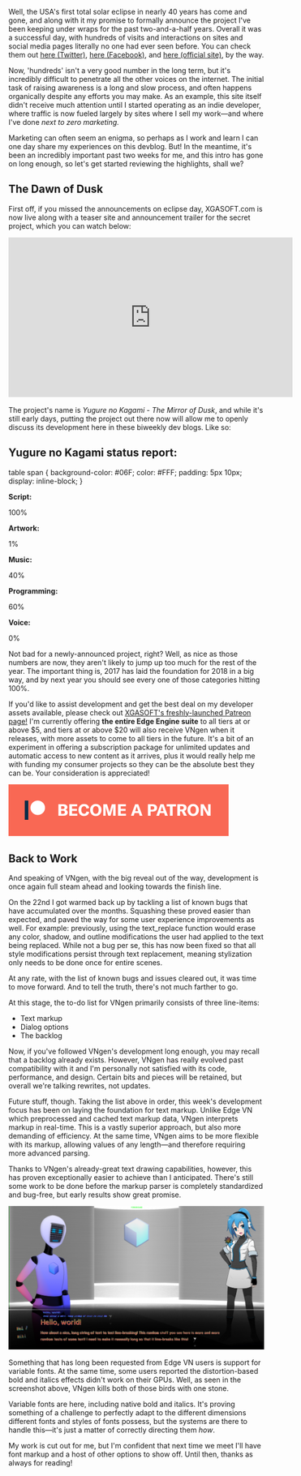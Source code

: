 <!--t Update 16 - Total Eclipse of the Start t-->
<!--tag 2017,announcements,archive,dev,thinkboxly,updates tag-->
<!--image /content/images/update-16-total-eclipse-of-star/2017-08-20-1024x567.png image-->
  
Well, the USA's first total solar eclipse in nearly 40 years has come and gone, and along with it my promise to formally announce the project I've been keeping under wraps for the past two-and-a-half years. Overall it was a successful day, with hundreds of visits and interactions on sites and social media pages literally no one had ever seen before. You can check them out [here (Twitter)](https://twitter.com/xgasoft), [here (Facebook)](https://www.facebook.com/xgasoft/), and [here (official site)](https://www.xgasoft.com/), by the way.  
  
Now, 'hundreds' isn't a very good number in the long term, but it's incredibly difficult to penetrate all the other voices on the internet. The initial task of raising awareness is a long and slow process, and often happens organically despite any efforts you may make. As an example, this site itself didn't receive much attention until I started operating as an indie developer, where traffic is now fueled largely by sites where I sell my work—and where I've done _next to zero marketing._  
  
Marketing can often seem an enigma, so perhaps as I work and learn I can one day share my experiences on this devblog. But! In the meantime, it's been an incredibly important past two weeks for me, and this intro has gone on long enough, so let's get started reviewing the highlights, shall we?  
  

## The Dawn of Dusk

First off, if you missed the announcements on eclipse day, XGASOFT.com is now live along with a teaser site and announcement trailer for the secret project, which you can watch below:  
  

<iframe width="560" height="315" src="https://www.youtube.com/embed/JI59OkOa-I8" frameborder="0" allowfullscreen></iframe>

  
The project's name is _Yugure no Kagami - The Mirror of Dusk_, and while it's still early days, putting the project out there now will allow me to openly discuss its development here in these biweekly dev blogs. Like so:  
  

## Yugure no Kagami status report:

table span { background-color: #06F; color: #FFF; padding: 5px 10px; display: inline-block; }  

**Script:**

100%

**Artwork:**

1%

**Music:**

40%

**Programming:**

60%

**Voice:**

0%

  
Not bad for a newly-announced project, right? Well, as nice as those numbers are now, they aren't likely to jump up too much for the rest of the year. The important thing is, 2017 has laid the foundation for 2018 in a big way, and by next year you should see every one of those categories hitting 100%.  
  
If you'd like to assist development and get the best deal on my developer assets available, please check out [XGASOFT's freshly-launched Patreon page!](https://www.patreon.com/xgasoft) I'm currently offering **the entire Edge Engine suite** to all tiers at or above $5, and tiers at or above $20 will also receive VNgen when it releases, with more assets to come to all tiers in the future. It's a bit of an experiment in offering a subscription package for unlimited updates and automatic access to new content as it arrives, plus it would really help me with funding my consumer projects so they can be the absolute best they can be. Your consideration is appreciated!  
  

[![](/content/images/update-16-total-eclipse-of-star/become_a_patron_button402x.png)](/content/images/update-16-total-eclipse-of-star/https://www.patreon.com/xgasoft)

  

## Back to Work

And speaking of VNgen, with the big reveal out of the way, development is once again full steam ahead and looking towards the finish line.  
  
On the 22nd I got warmed back up by tackling a list of known bugs that have accumulated over the months. Squashing these proved easier than expected, and paved the way for some user experience improvements as well. For example: previously, using the text\_replace function would erase any color, shadow, and outline modifications the user had applied to the text being replaced. While not a bug per se, this has now been fixed so that all style modifications persist through text replacement, meaning stylization only needs to be done once for entire scenes.  
  
At any rate, with the list of known bugs and issues cleared out, it was time to move forward. And to tell the truth, there's not much farther to go.  
  
At this stage, the to-do list for VNgen primarily consists of three line-items:  

- Text markup
- Dialog options
- The backlog

Now, if you've followed VNgen's development long enough, you may recall that a backlog already exists. However, VNgen has really evolved past compatibility with it and I'm personally not satisfied with its code, performance, and design. Certain bits and pieces will be retained, but overall we're talking rewrites, not updates.  
  
Future stuff, though. Taking the list above in order, this week's development focus has been on laying the foundation for text markup. Unlike Edge VN which preprocessed and cached text markup data, VNgen interprets markup in real-time. This is a vastly superior approach, but also more demanding of efficiency. At the same time, VNgen aims to be more flexible with its markup, allowing values of any length—and therefore requiring more advanced parsing.  
  
Thanks to VNgen's already-great text drawing capabilities, however, this has proven exceptionally easier to achieve than I anticipated. There's still some work to be done before the markup parser is completely standardized and bug-free, but early results show great promise.  
  
[![](/content/images/update-16-total-eclipse-of-star/2017-08-24-1024x575.png)](/content/images/update-16-total-eclipse-of-star/2017-08-24-1024x575.png)  
  
Something that has long been requested from Edge VN users is support for variable fonts. At the same time, some users reported the distortion-based bold and italics effects didn't work on their GPUs. Well, as seen in the screenshot above, VNgen kills both of those birds with one stone.  
  
Variable fonts are here, including native bold and italics. It's proving something of a challenge to perfectly adapt to the different dimensions different fonts and styles of fonts possess, but the systems are there to handle this—it's just a matter of correctly directing them _how_.  
  
My work is cut out for me, but I'm confident that next time we meet I'll have font markup and a host of other options to show off. Until then, thanks as always for reading!
